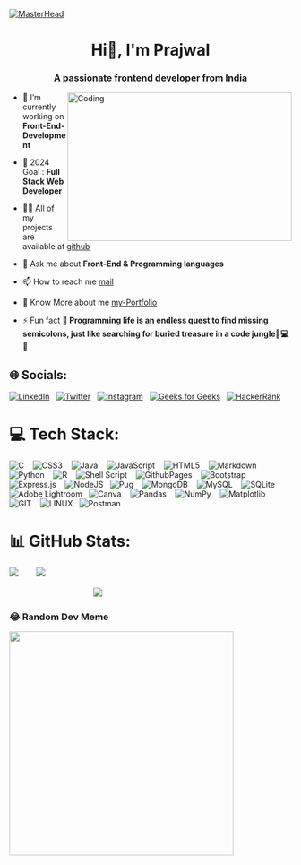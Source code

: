 <!--![logo](https://142972.fs1.hubspotusercontent-na1.net/hubfs/142972/Blog_CybersecurityStatistics_BlogHero_202206_V2.png)-->
[![MasterHead](https://www.digitalsolutionservices.com/img/services/web%20development.gif)](https://Shakti-Pratik.io)




<h1 align="center">Hi👋, I'm Prajwal</h1>
<h3 align="center">A passionate frontend developer from India</h3>

<img align="right" alt="Coding" height="265" width="400" src="https://media1.giphy.com/media/v1.Y2lkPTc5MGI3NjExMGc3N2l1MjJ2ZW52MXBuNmt5YXp5MmthbmhrNjhrdnlwYmx5dDB4NyZlcD12MV9pbnRlcm5hbF9naWZfYnlfaWQmY3Q9Zw/qgQUggAC3Pfv687qPC/giphy.gif">



<!--<img align="right" alt="Coding" height="265" width="400" src="">-->



<!--<p align="left"> <img src="https://komarev.com/ghpvc/?username=prajwal-r-h&label=Profile%20views&color=0e75b6&style=flat" alt="prajwal-r-h" /> </p>-->

- 🔭 I’m currently working on **Front-End-Development**

- 🔭 2024 Goal : **Full Stack Web Developer**

- 👨‍💻 All of my projects are available at [github](https://github.com/prajwal-r-h)

- 💬 Ask me about **Front-End & Programming languages**

- 📫 How to reach me [mail](prajwalrhonnihalli117@gmail.com)

- 📄 Know More about me [my-Portfolio](https://prajwal-r-h.github.io/Prajwal-Portfolio/)

- ⚡ Fun fact **🚀 Programming life is an endless quest to find missing semicolons, just like searching for buried treasure in a code jungle🌴💻😅**


## 🌐 Socials:
[![LinkedIn](https://img.shields.io/badge/LinkedIn-%230077B5.svg?logo=linkedin&logoColor=white)](https://linkedin.com/in/prajwal-r-honnhalli-7aa516280) &nbsp; [![Twitter](https://img.shields.io/badge/Twitter-%231DA1F2.svg?logo=Twitter&logoColor=white)](https://twitter.com/@prajwalhon22979) &nbsp; [![Instagram](https://img.shields.io/badge/Instagram-%23E4405F.svg?logo=Instagram&logoColor=white)](https://instagram.com/__prajwal_r_honnihalli)  &nbsp; [![Geeks for Geeks](https://img.shields.io/badge/GeeksForGeeks-%230077B5.svg?logo=geeks-for-geeks&logoColor=white)](https://www.geeksforgeeks.org/user/prajwalrhonjotw) &nbsp; [![HackerRank](https://img.shields.io/badge/HackerRank-%231DA1F2.svg?logo=hackerrank&logoColor=white)](https://www.hackerrank.com/@prajwalrhonniha1)



# 💻 Tech Stack:
![C](https://img.shields.io/badge/c-%2300599C.svg?style=flat&logo=c&logoColor=white) &nbsp;&nbsp; ![CSS3](https://img.shields.io/badge/css3-%231572B6.svg?style=flat&logo=css3&logoColor=white) &nbsp;&nbsp; ![Java](https://img.shields.io/badge/java-%23ED8B00.svg?style=flat&logo=openjdk&logoColor=white) &nbsp;&nbsp; ![JavaScript](https://img.shields.io/badge/javascript-%23323330.svg?style=flat&logo=javascript&logoColor=%23F7DF1E) &nbsp;&nbsp; ![HTML5](https://img.shields.io/badge/html5-%23E34F26.svg?style=flat&logo=html5&logoColor=white) &nbsp;&nbsp; ![Markdown](https://img.shields.io/badge/markdown-%23000000.svg?style=flat&logo=markdown&logoColor=white) &nbsp;&nbsp; ![Python](https://img.shields.io/badge/python-3670A0?style=flat&logo=python&logoColor=ffdd54) &nbsp;&nbsp; ![R](https://img.shields.io/badge/r-%23276DC3.svg?style=flat&logo=r&logoColor=white) &nbsp;&nbsp; ![Shell Script](https://img.shields.io/badge/shell_script-%23121011.svg?style=flat&logo=gnu-bash&logoColor=white) &nbsp;&nbsp; ![GithubPages](https://img.shields.io/badge/github%20pages-121013?style=flat&logo=github&logoColor=white) &nbsp;&nbsp; ![Bootstrap](https://img.shields.io/badge/bootstrap-%238511FA.svg?style=flat&logo=bootstrap&logoColor=white)  &nbsp;&nbsp;![Express.js](https://img.shields.io/badge/express.js-%23404d59.svg?style=flat&logo=express&logoColor=%2361DAFB) &nbsp;&nbsp; ![NodeJS](https://img.shields.io/badge/node.js-6DA55F?style=flat&logo=node.js&logoColor=white)  &nbsp;&nbsp;![Pug](https://img.shields.io/badge/Pug-FFF?style=flat&logo=pug&logoColor=A86454) &nbsp;&nbsp; ![MongoDB](https://img.shields.io/badge/MongoDB-%234ea94b.svg?style=flat&logo=mongodb&logoColor=white) &nbsp;&nbsp; ![MySQL](https://img.shields.io/badge/mysql-%2300000f.svg?style=flat&logo=mysql&logoColor=white) &nbsp;&nbsp; ![SQLite](https://img.shields.io/badge/sqlite-%2307405e.svg?style=flat&logo=sqlite&logoColor=white)  &nbsp;&nbsp;![Adobe Lightroom](https://img.shields.io/badge/Adobe%20Lightroom-31A8FF.svg?style=flat&logo=Adobe%20Lightroom&logoColor=white)  &nbsp;&nbsp;![Canva](https://img.shields.io/badge/Canva-%2300C4CC.svg?style=flat&logo=Canva&logoColor=white) &nbsp;&nbsp; ![Pandas](https://img.shields.io/badge/pandas-%23150458.svg?style=flat&logo=pandas&logoColor=white) &nbsp;&nbsp; ![NumPy](https://img.shields.io/badge/numpy-%23013243.svg?style=flat&logo=numpy&logoColor=white) &nbsp;&nbsp; ![Matplotlib](https://img.shields.io/badge/Matplotlib-%23ffffff.svg?style=flat&logo=Matplotlib&logoColor=black) &nbsp;&nbsp; ![GIT](https://img.shields.io/badge/Git-fc6d26?style=flat&logo=git&logoColor=white) &nbsp;&nbsp; ![LINUX](https://img.shields.io/badge/Linux-FCC624?style=flat&logo=linux&logoColor=black)  &nbsp;&nbsp;![Postman](https://img.shields.io/badge/Postman-FF6C37?style=flat&logo=postman&logoColor=white)

# 📊 GitHub Stats:
![](https://github-readme-stats.vercel.app/api/top-langs/?username=prajwal-r-h&theme=dark&hide_border=false&include_all_commits=true&count_private=false&layout=compact) &nbsp;&nbsp;&nbsp;&nbsp;&nbsp;&nbsp;
![](https://github-readme-streak-stats.herokuapp.com/?user=prajwal-r-h&theme=dark&hide_border=false)<br/><br/>
&nbsp;&nbsp;&nbsp;&nbsp;&nbsp;&nbsp;&nbsp;&nbsp;&nbsp;&nbsp;&nbsp;&nbsp;&nbsp;&nbsp;&nbsp;&nbsp;&nbsp;&nbsp;&nbsp;&nbsp;&nbsp;&nbsp;&nbsp;&nbsp;&nbsp;&nbsp;&nbsp;&nbsp;&nbsp;&nbsp;&nbsp;&nbsp;&nbsp;&nbsp;&nbsp;&nbsp;&nbsp;&nbsp;![](https://github-readme-stats.vercel.app/api?username=prajwal-r-h&theme=dark&hide_border=false&include_all_commits=true&count_private=false)<br/>




### 😂 Random Dev Meme
<img src='https://randommeme-five.vercel.app/' style="height: 400px;"/>

